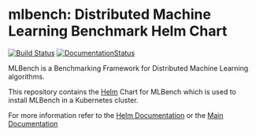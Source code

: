 mlbench: Distributed Machine Learning Benchmark Helm Chart
==========================================================

[![Build Status](https://travis-ci.com/mlbench/mlbench-helm.svg?branch=develop)](https://travis-ci.com/mlbench/mlbench-helm)
[![DocumentationStatus](https://readthedocs.org/projects/mlbench-docs/badge/?version=latest)](https://mlbench.readthedocs.io/projects/mlbench_helm/en/latest/readme.html?badge=latest)

MLBench is a Benchmarking Framework for Distributed Machine Learning algorithms.

This repository contains the [Helm](https://helm.sh/) Chart for MLBench which is used to install MLBench in a Kubernetes cluster.

For more information refer to the [Helm Documentation](https://mlbench.readthedocs.io/projects/mlbench_helm/en/stable/readme.html)
or the [Main Documentation](https://mlbench.readthedocs.io/)

